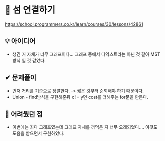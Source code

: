 # 🔎 섬 연결하기

https://school.programmers.co.kr/learn/courses/30/lessons/42861

## 💡 아이디어

- 생긴 거 자체가 너무 그래프이다... 그래프 중에서 다익스트라는 아닌 것 같아 MST방식 일 것 같았다.

## ✔ 문제풀이

- 먼저 거리를 기준으로 정렬한다. -> 짧은 것부터 순회해야 하기 때문이다.
- Union - find방식을 구현해준뒤 x != y면 cost를 더해주는 for문을 만든다.

## 🤕 어려웠던 점

- 이번에는 죄다 그래프였는데 그래프 자체를 까먹은 지 너무 오래되었다.... 이것도 도움을 받으면서 구현하였다.
